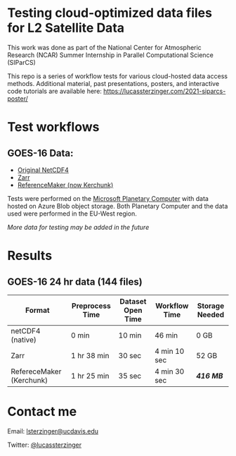 # Testing cloud-optimized data files for L2 Satellite Data
This work was done as part of the National Center for Atmospheric Research (NCAR) Summer Internship in Parallel Computational Science (SIParCS)

This repo is a series of workflow tests for various cloud-hosted data access methods. Additional material, past presentations, posters, and interactive code tutorials are available here: https://lucassterzinger.com/2021-siparcs-poster/


# Test workflows
## GOES-16 Data:
* [Original NetCDF4](./goes-16/netcdf/)
* [Zarr](./goes-16/Zarr/)
* [ReferenceMaker (now Kerchunk)](./goes-16/ReferenceMaker/)

Tests were performed on the [Microsoft Planetary Computer](https://planetarycomputer.microsoft.com/) with data hosted on Azure Blob object storage. Both Planetary Computer and the data used were performed in the EU-West region.

_More data for testing may be added in the future_

# Results
## GOES-16 24 hr data (144 files)
| Format           | Preprocess Time | Dataset Open Time | Workflow Time | Storage Needed |
|------------------|-----------------|-------------------|---------------|----------------|
| netCDF4 (native) | 0 min           | 10 min            | 46 min        | 0 GB           |
| Zarr             | 1 hr 38 min     | 30 sec            | 4 min 10 sec  | 52 GB          |
| RefereceMaker (Kerchunk)    | 1 hr 25 min     | 35 sec            | 4 min 30 sec  | _**416 MB**_         |

# Contact me
Email: [lsterzinger@ucdavis.edu](mailto://lsterzinger@ucdavis.edu)

Twitter: [@lucassterzinger](https://twitter.com/lucassterzinger)
